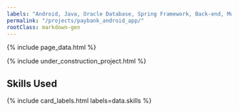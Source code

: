 ```yaml
---
labels: "Android, Java, Oracle Database, Spring Framework, Back-end, Mobile app, System Architecture"
permalink: "/projects/paybank_android_app/"
rootClass: markdown-gen 
---
```


{% include page_data.html %}

{% include under_construction_project.html %}

## Skills Used

{% include card_labels.html labels=data.skills %}
